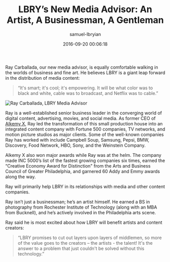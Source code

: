 ﻿---
author: samuel-lbryian
title: 'LBRY’s New Media Advisor: An Artist, A Businessman, A Gentleman'
date: '2016-09-20 00:06:18'
---
Ray Carballada, our new media advisor, is equally comfortable walking in the worlds of business and fine art. He believes LBRY is a giant leap forward in the distribution of media content: 

>“It's smart; it's cool; it's empowering. It will be what color was to black and white, cable was to broadcast, and Netflix was to cable.”

![Ray Carballada, LBRY Media Advisor](/img/news/raycarballada.png)

Ray is a well-established senior business leader in the converging world of digital content, advertising, movies, and social media. As former CEO of [Alkemy X](http://www.alkemy-x.com/), Ray led the transformation of this small production house into an integrated content company with Fortune 500 companies, TV networks, and motion picture studios as major clients. Some of the well-known companies Ray has worked with include Campbell Soup, Samsung, Pepsi, BMW,  Discovery, Food Network, HBO, Sony, and the Weinstein Company. 

Alkemy X also won major awards while Ray was at the helm. The company made INC 5000’s list of the fastest growing companies six times, earned the “Creative Economy Award for Distinction" from the Arts and Business Council of Greater Philadelphia, and garnered 60 Addy and Emmy awards along the way.

Ray will primarily help LBRY in its relationships with media and other content companies. 

Ray isn’t just a businessman; he’s an artist himself. He earned a BS in photography from Rochester Institute of Technology (along with an MBA from Bucknell), and he’s actively involved in the Philadelphia arts scene. 

Ray said he is most excited about how LBRY will benefit artists and content creators:

>“LBRY promises to cut out layers upon layers of middlemen, so more of the value goes to the creators – the artists - the talent! It's the answer to a problem that just couldn't be solved without this technology.”
